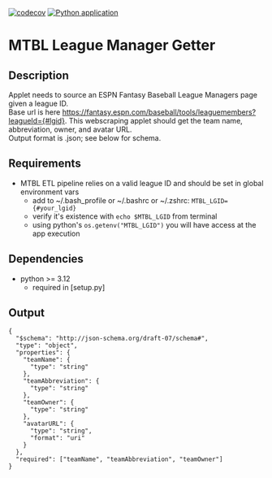[![codecov](https://codecov.io/gh/trpubz/MTBL_Lg_Manager_Getter/graph/badge.svg?token=9QD3SE4NNQ)](https://codecov.io/gh/trpubz/MTBL_Lg_Manager_Getter)
[![Python application](https://github.com/trpubz/MTBL_Lg_Manager_Getter/actions/workflows/python-app.yml/badge.svg)](https://github.com/trpubz/MTBL_Lg_Manager_Getter/actions/workflows/python-app.yml)
# MTBL League Manager Getter


## Description
Applet needs to source an ESPN Fantasy Baseball League Managers page given a league ID.  
Base url is here https://fantasy.espn.com/baseball/tools/leaguemembers?leagueId={#lgid}.
This webscraping applet should get the team name, abbreviation, owner, and avatar URL.  
Output format is .json; see below for schema.

## Requirements
* MTBL ETL pipeline relies on a valid league ID and should be set in global environment vars
  * add to ~/.bash_profile or ~/.bashrc or ~/.zshrc: `MTBL_LGID={#your_lgid}`
  * verify it's existence with `echo $MTBL_LGID` from terminal
  * using python's `os.getenv("MTBL_LGID")` you will have access at the app execution
## Dependencies
* python >= 3.12
  * required in [setup.py]
  
## Output
```
{
  "$schema": "http://json-schema.org/draft-07/schema#",
  "type": "object",
  "properties": {
    "teamName": {
      "type": "string"
    },
    "teamAbbreviation": {
      "type": "string"
    },
    "teamOwner": {
      "type": "string"
    },
    "avatarURL": {
      "type": "string",
      "format": "uri"
    }
  },
  "required": ["teamName", "teamAbbreviation", "teamOwner"]
}
```
